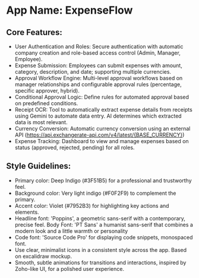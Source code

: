 # **App Name**: ExpenseFlow

## Core Features:

- User Authentication and Roles: Secure authentication with automatic company creation and role-based access control (Admin, Manager, Employee).
- Expense Submission: Employees can submit expenses with amount, category, description, and date; supporting multiple currencies.
- Approval Workflow Engine: Multi-level approval workflows based on manager relationships and configurable approval rules (percentage, specific approver, hybrid).
- Conditional Approval Logic: Define rules for automated approval based on predefined conditions.
- Receipt OCR: Tool to automatically extract expense details from receipts using Gemini to automate data entry. AI determines which extracted data is most relevant.
- Currency Conversion: Automatic currency conversion using an external API (https://api.exchangerate-api.com/v4/latest/{BASE_CURRENCY})
- Expense Tracking: Dashboard to view and manage expenses based on status (approved, rejected, pending) for all roles.

## Style Guidelines:

- Primary color: Deep Indigo (#3F51B5) for a professional and trustworthy feel.
- Background color: Very light indigo (#F0F2F9) to complement the primary.
- Accent color: Violet (#7952B3) for highlighting key actions and elements.
- Headline font: 'Poppins', a geometric sans-serif with a contemporary, precise feel. Body Font: 'PT Sans' a humanist sans-serif that combines a modern look and a little warmth or personality
- Code font: 'Source Code Pro' for displaying code snippets, monospaced font.
- Use clear, minimalist icons in a consistent style across the app. Based on excalidraw mockup.
- Smooth, subtle animations for transitions and interactions, inspired by Zoho-like UI, for a polished user experience.